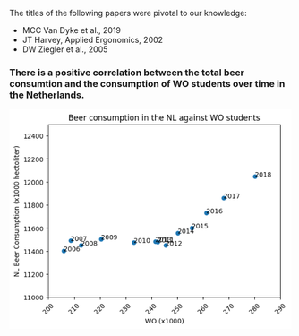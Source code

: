 The titles of the following papers were pivotal to our knowledge:
  * MCC Van Dyke et al., 2019
  * JT Harvey, Applied Ergonomics, 2002
  * DW Ziegler et al., 2005

### There is a positive correlation between the total beer consumtion and the consumption of WO students over time in the Netherlands. 

![beer consumption](plot.png)